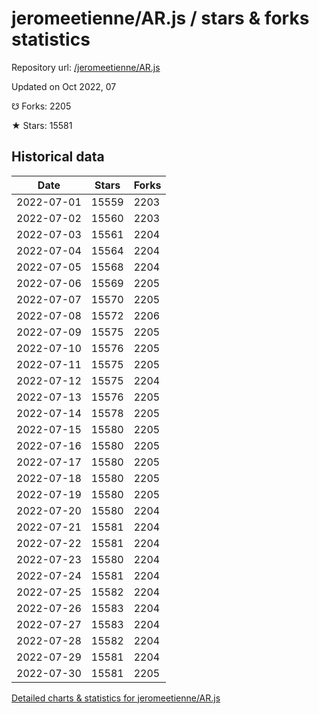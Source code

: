 # jeromeetienne/AR.js / stars & forks statistics

Repository url: [/jeromeetienne/AR.js](https://github.com/jeromeetienne/AR.js)

Updated on Oct 2022, 07

☋ Forks: 2205

★ Stars: 15581

## Historical data
| Date | Stars | Forks |
|------|-------|-------|
| 2022-07-01 | 15559 | 2203 | 
| 2022-07-02 | 15560 | 2203 | 
| 2022-07-03 | 15561 | 2204 | 
| 2022-07-04 | 15564 | 2204 | 
| 2022-07-05 | 15568 | 2204 | 
| 2022-07-06 | 15569 | 2205 | 
| 2022-07-07 | 15570 | 2205 | 
| 2022-07-08 | 15572 | 2206 | 
| 2022-07-09 | 15575 | 2205 | 
| 2022-07-10 | 15576 | 2205 | 
| 2022-07-11 | 15575 | 2205 | 
| 2022-07-12 | 15575 | 2204 | 
| 2022-07-13 | 15576 | 2205 | 
| 2022-07-14 | 15578 | 2205 | 
| 2022-07-15 | 15580 | 2205 | 
| 2022-07-16 | 15580 | 2205 | 
| 2022-07-17 | 15580 | 2205 | 
| 2022-07-18 | 15580 | 2205 | 
| 2022-07-19 | 15580 | 2205 | 
| 2022-07-20 | 15580 | 2204 | 
| 2022-07-21 | 15581 | 2204 | 
| 2022-07-22 | 15581 | 2204 | 
| 2022-07-23 | 15580 | 2204 | 
| 2022-07-24 | 15581 | 2204 | 
| 2022-07-25 | 15582 | 2204 | 
| 2022-07-26 | 15583 | 2204 | 
| 2022-07-27 | 15583 | 2204 | 
| 2022-07-28 | 15582 | 2204 | 
| 2022-07-29 | 15581 | 2204 | 
| 2022-07-30 | 15581 | 2205 | 


[Detailed charts & statistics for jeromeetienne/AR.js](https://reviewgithub.com/rep/jeromeetienne/AR.js)
